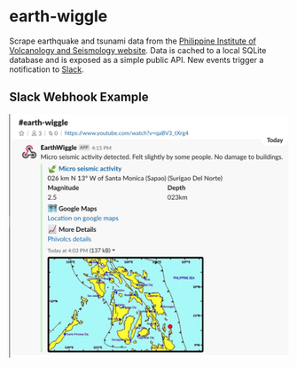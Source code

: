 # earth-wiggle
Scrape earthquake and tsunami data from the [Philippine Institute of Volcanology and Seismology website](https://www.phivolcs.dost.gov.ph/).
Data is cached to a local SQLite database and is exposed as a simple public API. New events trigger a notification to [Slack](https://slack.com/).


## Slack Webhook Example
![slack-webhook](etc/slack-webhook.png)
